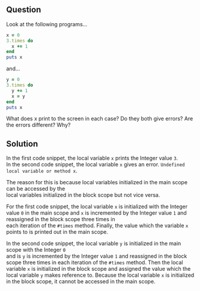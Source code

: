 ## Question

Look at the following programs...

```ruby
x = 0
3.times do
  x += 1
end
puts x
```
and...

```ruby
y = 0
3.times do
  y += 1
  x = y
end
puts x
```

What does x print to the screen in each case? Do they both give errors? Are the errors different? Why?

## Solution

In the first code snippet, the local variable `x` prints the Integer value `3`.  
In the second code snippet, the local variable `x` gives an error. `Undefined local variable or method x`.

The reason for this is because local variables initialized in the main scope can be accessed by the  
local variables initialized in the block scope but not vice versa.

For the first code snippet, the local variable `x` is initialized with the Integer value `0` in the main   scope and `x` is incremented by the Integer value `1` and reassigned in the block scope three times in  
each iteration of the `#times` method. Finally, the value which the variable `x` points to is printed out in the main scope.

In the second code snippet, the local variable `y` is initialized in the main scope with the Integer `0`   
and is `y` is incremented by the Integer value `1` and reassigned in the block scope three times in each   iteration of the `#times` method. Then the local variable `x` is initialized in the block scope and   assigned the value which the local variable `y` makes reference to. Because the local variable `x` is  initialized in the block scope, it cannot be accessed in the main scope.  